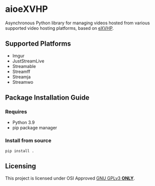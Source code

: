 # aioeXVHP
Asynchronous Python library for managing videos hosted from various supported video hosting platforms, based on [eXVHP](https://github.com/eXhumer/eXVHP).

## Supported Platforms
* Imgur
* JustStreamLive
* Streamable
* Streamff
* Streamja
* Streamwo

## Package Installation Guide
### Requires
* Python 3.9 
* pip package manager

### Install from source
```console
pip install .
```

## Licensing
This project is licensed under OSI Approved [GNU GPLv3 **ONLY**](https://github.com/eXhumer/eXVHP/blob/main/LICENSE.md).
